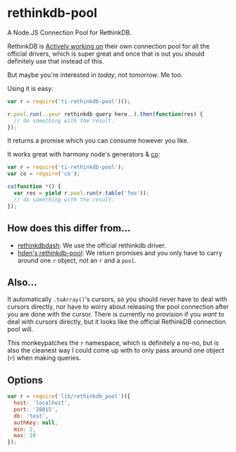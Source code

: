 rethinkdb-pool
==============

A Node.JS Connection Pool for RethinkDB.

RethinkDB is [Actively working on](https://github.com/rethinkdb/rethinkdb/issues/281) their own connection pool for all the official drivers, which is super great and once that is out you should definitely use that instead of this.

But maybe you're interested in _today_, not _tomorrow_. Me too.

Using it is easy:

```js
var r = require('ti-rethinkdb-pool')();

r.pool.run(..your rethinkdb query here..).then(function(res) {
  // do something with the result.
});
```

It returns a promise which you can consume however you like.

It works great with harmony node's generators & [co](https://github.com/visionmedia/co):

```js
var r = require('ti-rethinkdb-pool');
var co = require('co');

co(function *() {
  var res = yield r.pool.run(r.table('foo'));
  // do something with the result.
});
```

How does this differ from...
----------------------------

 - [rethinkdbdash](https://github.com/neumino/rethinkdbdash): We use the official rethinkdb driver.
 - [hden's rethinkdb-pool](https://github.com/hden/rethinkdb-pool): We return promises and you only have to carry around one `r` object, not an `r` and a `pool`.

Also...
-------

It automatically `.toArray()`'s cursors, so you should never have to deal with cursors directly, nor have to worry about releasing the pool connection after you are done with the cursor. There is currently no provision if you _want_ to deal with cursors directly, but it looks like the official RethinkDB connection pool will.

This monkeypatches the `r` namespace, which is definitely a no-no, but is also the cleanest way I could come up with to only pass around one object (`r`) when making queries.

Options
-------

```js
var r = require('lib/rethinkdb_pool')({
  host: 'localhost',
  port: '28015',
  db: 'test',
  authKey: null,
  min: 2,
  max: 10
});
```
